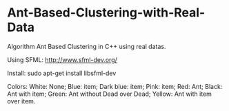 # Ant-Based-Clustering-with-Real-Data
Algorithm Ant Based Clustering in C++ using real datas.

Using SFML: http://www.sfml-dev.org/

Install: sudo apt-get install libsfml-dev

Colors: 
White: None; 
Blue: item;
Dark blue: item;
Pink: item;
Red: Ant; 
Black: Ant with item; 
Green: Ant without Dead over Dead; 
Yellow: Ant with item over item.